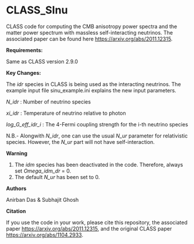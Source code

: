# CLASS_SInu
CLASS code for computing the CMB anisotropy power spectra and the matter power spectrum with massless self-interacting neutrinos. The associated paper can be found here https://arxiv.org/abs/2011.12315.

**Requirements:**

Same as CLASS version 2.9.0

**Key Changes:**

The _idr_ species in CLASS is being used as the interacting neutrinos. The example input file sinu_example.ini explains the new input parameters.

_N_idr_ : Number of neutrino species

_xi_idr_ : Temperature of neutrino relative to photon

_log_G_eff_idr_i_ : The 4-Fermi coupling strength for the i-th neutrino species

N.B.- Alongwith _N_idr_, one can use the usual _N_ur_ parameter for relativistic species. However, the _N_ur_ part will not have self-interaction.

**Warning**
1. The _idm_ species has been deactivated in the code. Therefore, always set _Omega_idm_dr_ = 0.
2. The default _N_ur_ has been set to 0.

**Authors**

Anirban Das & Subhajit Ghosh

**Citation**

If you use the code in your work, please cite this repository, the associated paper https://arxiv.org/abs/2011.12315, and the original CLASS paper https://arxiv.org/abs/1104.2933.
